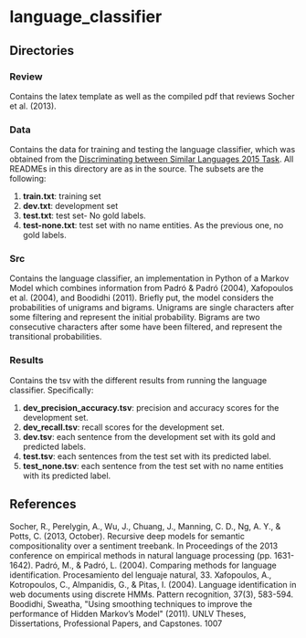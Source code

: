 # language_classifier
## Directories
### Review
Contains the latex template as well as the compiled pdf that reviews Socher et al. (2013).

### Data
Contains the data for training and testing the language classifier, which was obtained from the [Discriminating between Similar Languages 2015 Task](http://ttg.uni-saarland.de/lt4vardial2015/dsl.html). All READMEs in this directory are as in the source. The subsets are the following:
1. **train.txt**: training set
2. **dev.txt**: development set
3. **test.txt**: test set- No gold labels.
4. **test-none.txt**: test set with no name entities. As the previous one, no gold labels.

### Src
Contains the language classifier, an implementation in Python of a Markov Model which combines information from Padró & Padró (2004), Xafopoulos et al. (2004), and Boodidhi (2011). Briefly put, the model considers the probabilities of unigrams and bigrams. Unigrams are single characters after some filtering and represent the initial probability. Bigrams are two consecutive characters after some have been filtered, and represent the transitional probabilities. 

### Results
Contains the tsv with the different results from running the language classifier. Specifically:
1. **dev_precision_accuracy.tsv**: precision and accuracy scores for the development set.
2. **dev_recall.tsv**: recall scores for the development set.
3. **dev.tsv**: each sentence from the development set with its gold and predicted labels.
4. **test.tsv**: each sentences from the test set with its predicted label.
5. **test_none.tsv**: each sentence from the test set with no name entities with its predicted label.


## References
Socher, R., Perelygin, A., Wu, J., Chuang, J., Manning, C. D., Ng, A. Y., & Potts, C. (2013, October). Recursive deep models for semantic compositionality over a sentiment treebank. In Proceedings of the 2013 conference on empirical methods in natural language processing (pp. 1631-1642).
Padró, M., & Padró, L. (2004). Comparing methods for language identification. Procesamiento del lenguaje natural, 33.
Xafopoulos, A., Kotropoulos, C., Almpanidis, G., & Pitas, I. (2004). Language identification in web documents using discrete HMMs. Pattern recognition, 37(3), 583-594.
Boodidhi, Sweatha, "Using smoothing techniques to improve the performance of Hidden Markov’s Model"
(2011). UNLV Theses, Dissertations, Professional Papers, and Capstones. 1007
